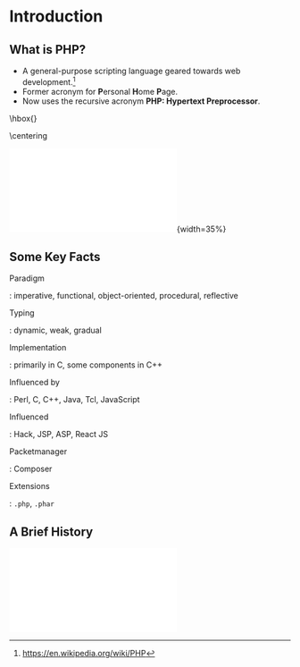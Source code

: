 # Introduction

## What is PHP?

* A general-purpose scripting language geared towards web development.[^1]
* Former acronym for **P**ersonal **H**ome **P**age.
* Now uses the recursive acronym **PHP: Hypertext Preprocessor**.

\hbox{}

\centering

![](../media/new-php-logo.svg.pdf){width=35%}

[^1]: https://en.wikipedia.org/wiki/PHP

## Some Key Facts

Paradigm

:   imperative, functional, object-oriented, procedural, reflective

Typing

:   dynamic, weak, gradual

Implementation

:   primarily in C, some components in C++

Influenced by

:   Perl, C, C++, Java, Tcl, JavaScript

Influenced

:   Hack, JSP, ASP, React JS

Packetmanager

:   Composer

Extensions

:   `.php`, `.phar`

## A Brief History

![](../media/timeline.mmd.pdf)
